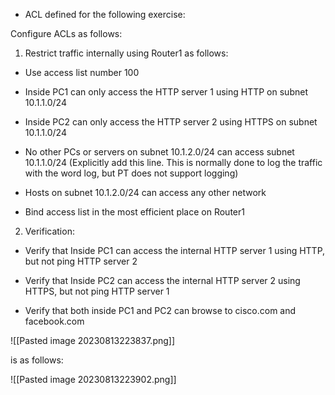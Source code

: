 - ACL defined for the following exercise:


Configure ACLs as follows:

1) Restrict traffic internally using Router1 as follows:

- Use access list number 100

- Inside PC1 can only access the HTTP server 1 using HTTP on subnet 10.1.1.0/24

- Inside PC2 can only access the HTTP server 2 using HTTPS on subnet 10.1.1.0/24

- No other PCs or servers on subnet 10.1.2.0/24 can access subnet 10.1.1.0/24 (Explicitly add this line. This is normally done to log the traffic with the word log, but PT does not support logging)

- Hosts on subnet 10.1.2.0/24 can access any other network

- Bind access list in the most efficient place on Router1

  

2) Verification:

- Verify that Inside PC1 can access the internal HTTP server 1 using HTTP, but not ping HTTP server 2

- Verify that Inside PC2 can access the internal HTTP server 2 using HTTPS, but not ping HTTP server 1

- Verify that both inside PC1 and PC2 can browse to cisco.com and facebook.com


![[Pasted image 20230813223837.png]]

is as follows:

![[Pasted image 20230813223902.png]]
